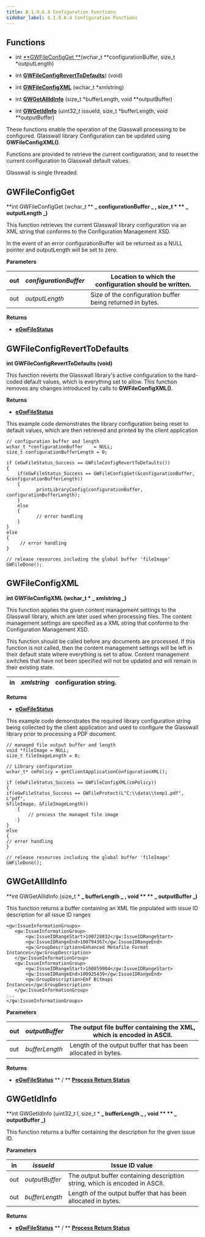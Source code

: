 ```yaml
---
title: 8.1.9.6.4 Configuration Functions
sidebar_label: 8.1.9.6.4 Configuration Functions
---
```

## Functions

- int [**GWFileConfigGet **](#gwfileconfigget)(wchar\_t \*\*configurationBuffer, size\_t \*outputLength)

- int [**GWFileConfigRevertToDefaults**](#gwfileconfigreverttodefaults)) (void)

- int [**GWFileConfigXML**](#gwfileconfigxml) (wchar\_t \*xmlstring)

- int [**GWGetAllIdInfo**](#gwgetallidinfo) (size\_t \*bufferLength, void \*\*outputBuffer)

- int [**GWGetIdInfo**](#gwgetidinfo) (uint32\_t issueId, size\_t \*bufferLength, void \*\*outputBuffer)

These functions enable the operation of the Glasswall processing to be configured. Glasswall library Configuration can be updated using **GWFileConfigXML()**.

Functions are provided to retrieve the current configuration, and to reset the current configuration to Glasswall default values.

Glasswall is single threaded.

## GWFileConfigGet

**int GWFileConfigGet (wchar\_t \*\* **_ **configurationBuffer** _ **, size\_t \* ** _ **outputLength** _**)**

This function retrieves the current Glasswall library configuration via an XML string that conforms to the Configuration Management XSD.

In the event of an error configurationBuffer will be returned as a NULL pointer and outputLength will be set to zero.

**Parameters**

| out | _configurationBuffer_ | Location to which the configuration should be written. |
| --- | --- | --- |
| out | _outputLength_ | Size of the configuration buffer being returned in bytes. |

**Returns**

- [**eGwFileStatus**](8_1_9_6_3-doc_proc/8_1_9_6_3_7-doc_proc_res/8_1_9_6_3_7_2-ret_stat_def.md#egwfilestatus)

## GWFileConfigRevertToDefaults

**int GWFileConfigRevertToDefaults (void)**

This function reverts the Glasswall library&#39;s active configuration to the hard-coded default values, which is everything set to allow. This function removes any changes introduced by calls to **GWFileConfigXML()**.

**Returns**

- [**eGwFileStatus**](8_1_9_6_3-doc_proc/8_1_9_6_3_7-doc_proc_res/8_1_9_6_3_7_2-ret_stat_def.md#egwfilestatus)

This example code demonstrates the library configuration being reset to default values, which are then retrieved and printed by the client application
```
// configuration buffer and length 
wchar_t *configurationBuffer	= NULL; 
size_t configurationBufferLength = 0;

if (eGwFileStatus_Success == GWFileConfigRevertToDefaults())
{
    if(eGwFileStatus_Success == GWFileConfigGet(&configurationBuffer, 
&configurationBufferLength))
    { 
           printLibraryConfig(configurationBuffer, configurationBufferLength);
    }
    else
    {
           // error handling
    }
}
else
{
     // error handling
}

// release resources including the global buffer 'fileImage' 
GWFileDone();
```

## GWFileConfigXML

**int GWFileConfigXML (wchar\_t \* **_ **xmlstring** _**)**

This function applies the given content management settings to the Glasswall library, which are later used when processing files. The content management settings are specified as a XML string that conforms to the Configuration Management XSD.

This function should be called before any documents are processed. If this function is not called, then the content management settings will be left in their default state where everything is set to allow. Content management switches that have not been specified will not be updated and will remain in their existing state.

| in | _xmlstring_ | configuration string. |
| --- | --- | --- |

**Returns**

- [**eGwFileStatus**](8_1_9_6_3-doc_proc/8_1_9_6_3_7-doc_proc_res/8_1_9_6_3_7_2-ret_stat_def.md#egwfilestatus)

This example code demonstrates the required library configuration string being collected by the client application and used to configure the Glasswall library prior to processing a PDF document.
```
// managed file output buffer and length 
void *fileImage	= NULL;
size_t fileImageLength = 0;

// Library configuration
wchar_t* cmPolicy = getClientApplicationConfigurationXML();

if (eGwFileStatus_Success == GWFileConfigXML(cmPolicy))
{
if(eGwFileStatus_Success == GWFileProtect(L"C:\\data\\temp1.pdf", L"pdf", 
&fileImage, &fileImageLength))
    {
        // process the managed file image
    }
}
else
{
// error handling
}

// release resources including the global buffer 'fileImage' 
GWFileDone();
```

## GWGetAllIdInfo

**int GWGetAllIdInfo (size\_t \* **_ **bufferLength** _ **, void \*\* ** _ **outputBuffer** _**)**

This function returns a buffer containing an XML file populated with issue ID description for all issue ID ranges
```
<gw:IssueInformationGroups>
   <gw:IssueInformationGroup>
       <gw:IssueIDRangeStart>100728832</gw:IssueIDRangeStart>
       <gw:IssueIDRangeEnd>100794367</gw:IssueIDRangeEnd>
       <gw:GroupDescription>Enhanced Metafile Format Instances</gw:GroupDescription>
   </gw:IssueInformationGroup>
   <gw:IssueInformationGroup>
       <gw:IssueIDRangeStart>100859904</gw:IssueIDRangeStart>
       <gw:IssueIDRangeEnd>100925439</gw:IssueIDRangeEnd>
       <gw:GroupDescription>Emf Bitmaps Instances</gw:GroupDescription>
   </gw:IssueInformationGroup>
...
</gw:IssueInformationGroups>
```

**Parameters**

| out | _outputBuffer_ | The output file buffer containing the XML, which is encoded in ASCII. |
| --- | --- | --- |
| out | _bufferLength_ | Length of the output buffer that has been allocated in bytes. |

**Returns**

- [**eGwFileStatus**](8_1_9_6_3-doc_proc/8_1_9_6_3_7-doc_proc_res/8_1_9_6_3_7_2-ret_stat_def.md#egwfilestatus) ** / ** [**Process Return Status**](8_1_9_6_3-doc_proc/8_1_9_6_3_6_2-doc_processing_args.md#process-return-status)

## GWGetIdInfo

**int GWGetIdInfo (uint32\_t I, size\_t \* **_ **bufferLength** _ **, void \*\* ** _ **outputBuffer** _**)**

This function returns a buffer containing the description for the given issue ID.

**Parameters**

| in | _issueId_ | Issue ID value |
| --- | --- | --- |
| out | _outputBuffer_ | The output buffer containing description string, which is encoded in ASCII. |
| out | _bufferLength_ | Length of the output buffer that has been allocated in bytes. |

**Returns**

- [**eGwFileStatus**](8_1_9_6_3-doc_proc/8_1_9_6_3_7-doc_proc_res/8_1_9_6_3_7_2-ret_stat_def.md#egwfilestatus) ** / ** [**Process Return Status**](8_1_9_6_3-doc_proc/8_1_9_6_3_6_2-doc_processing_args.md#process-return-status)
